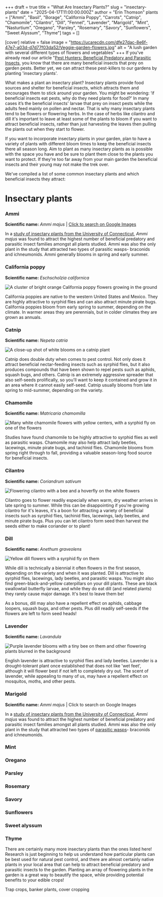 +++
draft = true
title = "What Are Insectary Plants?"
slug = "insectary-plants"
date = "2025-04-17T11:00:00.000Z"
author = "Erin Thomson"
plants = ["Ammi", "Basil", "Borage", "California Poppy", "Carrots", "Catnip", "Chamomile", "Cilantro", "Dill", "Fennel", "Lavender", "Marigold", "Mint", "Nasturtium", "Oregano", "Parsley", "Rosemary", "Savory", "Sunflowers", "Sweet Alyssum", "Thyme"]
tags = []

[cover]
relative = false
image = "https://ucarecdn.com/dfe27dac-8e6f-47e7-a03d-d7d77f03da52/Veggie-garden-flowers.jpg"
alt = "A lush garden with several different types of flowers and vegetables"
+++
If you've already read our article "[Pest Hunters: Beneficial Predatory and Parasitic Insects](https://blog.planter.garden/posts/beneficial-predatory-insects/), you know that there are many beneficial insects that prey on garden pests. Better yet, we can attract these pest-killers to our gardens by planting 'insectary plants'.

What makes a plant an insectary plant? Insectary plants provide food sources and shelter for beneficial insects, which attracts them and encourages them to stick around your garden. You might be wondering: ‘if beneficial insects eat pests, why do they need plants for food?’ In many cases it’s the beneficial insects' larvae that prey on insect pests while the adults feed mainly on pollen and nectar. That is why many insectary plants tend to be flowers or flowering herbs. In the case of herbs like cilantro and dill it's important to leave at least some of the plants to bloom if you want to attract beneficial insects, rather than just harvesting the leaves then pulling the plants out when they start to flower.

If you want to incorporate insectary plants in your garden, plan to have a variety of plants with different bloom times to keep the beneficial insects there all season long. Aim to plant as many insectary plants as is possible with the space you have and be sure to plant them close to the plants you want to protect. If they're too far away from your main garden the beneficial insects and their young may not make the trek over.

We've compiled a list of some common insectary plants and which beneficial insects they attract:

# Insectary plants

### Ammi

**Scientific name:** *Ammi majus* | [Click to search on Google Images](https://www.google.com/search?q=ammi+majus&sca_esv=4c501b42f1890102&source=hp&biw=1528&bih=738&ei=MT8BaOepEZWy0PEPqqCBuAI&iflsig=ACkRmUkAAAAAaAFNQYpOnE_a-PVAxy3s5opX44xXziF0&ved=0ahUKEwinhvez0N-MAxUVGTQIHSpQACcQ4dUDCA0&uact=5&oq=ammi+majus&gs_lp=EgNpbWciCmFtbWkgbWFqdXMyBRAAGIAEMgUQABiABDIFEAAYgAQyBRAAGIAEMgUQABiABDIFEAAYgAQyBRAAGIAEMgUQABiABDIFEAAYgAQyBRAAGIAESO0dUKMMWKsbcAB4AJABAJgBSaABvQSqAQIxMLgBA8gBAPgBAYoCC2d3cy13aXotaW1nmAIKoALXBKgCAMICCxAAGIAEGLEDGIMBwgIOEAAYgAQYsQMYgwEYigXCAggQABiABBixA8ICChAAGIAEGLEDGArCAgcQABiABBgKmAMBkgcCMTCgB6QwsgcCMTC4B9cE&sclient=img&udm=2)[](<>)[](https://www.google.com/search?q=ammi+majus&sca_esv=4c501b42f1890102&source=hp&biw=1528&bih=738&ei=MT8BaOepEZWy0PEPqqCBuAI&iflsig=ACkRmUkAAAAAaAFNQYpOnE_a-PVAxy3s5opX44xXziF0&ved=0ahUKEwinhvez0N-MAxUVGTQIHSpQACcQ4dUDCA0&uact=5&oq=ammi+majus&gs_lp=EgNpbWciCmFtbWkgbWFqdXMyBRAAGIAEMgUQABiABDIFEAAYgAQyBRAAGIAEMgUQABiABDIFEAAYgAQyBRAAGIAEMgUQABiABDIFEAAYgAQyBRAAGIAESO0dUKMMWKsbcAB4AJABAJgBSaABvQSqAQIxMLgBA8gBAPgBAYoCC2d3cy13aXotaW1nmAIKoALXBKgCAMICCxAAGIAEGLEDGIMBwgIOEAAYgAQYsQMYgwEYigXCAggQABiABBixA8ICChAAGIAEGLEDGArCAgcQABiABBgKmAMBkgcCMTCgB6QwsgcCMTC4B9cE&sclient=img&udm=2)

In a [study of insectary plants from the University of Connecticut](https://draft.insects.lab.uconn.edu/vegetable-ipm-research/), *Ammi majus* was found to attract the highest number of beneficial predatory and parasitic insect families amongst all plants studied. Ammi was also the only plant in the study that attracted two types of parasitic wasps- braconids and ichneumonids. Ammi generally blooms in spring and early summer.

### California poppy

**Scientific name:** *Eschscholzia californica*

![A cluster of bright orange California poppy flowers growing in the ground](https://ucarecdn.com/9ce7ab59-8a47-472b-bfe9-4bb8d555ccbe/California-poppy.jpg)

California poppies are native to the western United States and Mexico. They are highly attractive to syrphid flies and can also attract minute pirate bugs. California poppies bloom from early spring to summer, depending on the climate. In warmer areas they are perennials, but in colder climates they are grown as annuals.

### Catnip

**Scientific name:** *Nepeta catria*

![A close-up shot of white blooms on a catnip plant](https://ucarecdn.com/6dab05b2-0d58-4983-82a1-f7a2f1496d3a/Catnip.jpg)

Catnip does double duty when comes to pest control. Not only does it attract beneficial nectar-feeding insects such as syrphid flies, but it also produces compounds that have been shown to repel pests such as aphids, squash bugs, and others. Catnip is an extremely aggressive spreader that also self-seeds prolifically, so you'll want to keep it contained and grow it in an area where it cannot easily self-seed. Catnip usually blooms from late spring to mid-summer, depending on the variety.

### Chamomile

**Scientific name:** *Matricaria chamomilla*

![Many white chamomile flowers with yellow centers, with a syrphid fly on one of the flowers](https://ucarecdn.com/6bcdf451-1e33-451a-beff-8ae42622b9f9/Chamomile.jpg)

Studies have found chamomile to be highly attractive to syrphid flies as well as parasitic wasps. Chamomile may also help attract lady beetles, lacewings, minute pirate bugs, and tachinid flies. Chamomile blooms from spring right through to fall, providing a valuable season-long food source for beneficial insects.

### Cilantro

**Scientific name:** *Coriandrum sativum*

![Flowering cilantro with a bee and a hoverfly on the white flowers](https://ucarecdn.com/72479e25-2174-43be-9d05-af6aa01bddd1/Cilantro-flowers-Planter.jpg)

Cilantro goes to flower readily especially when warm, dry weather arrives in late spring to summer. While this can be disappointing if you're growing cilantro for it's leaves, it's a boon for attracting a variety of beneficial insects such as syrphid flies, tachinid flies, lacewings, lady beetles, and minute pirate bugs. Plus you can let cilantro form seed then harvest the seeds either to make coriander or to plant!

### Dill

**Scientific name:** *Anethum graveolens*

![Yellow dill flowers with a syrphid fly on them](https://ucarecdn.com/7e81b70f-f251-46f8-a5ba-554767841a5f/Dill-flowers.jpg)

While dill is technically a biennial it often flowers in the first season, depending on the variety and when it was planted. Dill is attractive to syrphid flies, lacewings, lady beetles, and parasitic wasps. You might also find green-black-and-yellow caterpillars on your dill plants. These are black swallowtail butterfly larvae, and while they do eat dill (and related plants) they rarely cause major damage. It's best to leave them be! 

As a bonus, dill may also have a repellent effect on aphids, cabbage loopers, squash bugs, and other pests. 
Plus dill readily self-seeds if the flowers are left to form seed heads!

### Lavender

**Scientific name:** *Lavandula*

![Purple lavender blooms with a tiny bee on them and other flowering plants blurred in the background](https://ucarecdn.com/a63ebfcb-3166-4630-8951-b92b8d8ec3a5/Lavender.jpg)

English lavender is attractive to syrphid flies and lady beetles. Lavender is a drought-tolerant plant once established that does not like 'wet feet', although it will flower best if not left to completely dry out. The scent of lavender, while appealing to many of us, may have a repellent effect on mosquitos, moths, and other pests.

### Marigold

**Scientific name:** *Ammi majus* | Click to search on Google Images

In a [study of insectary plants from the University of Connecticut](<>), *Ammi majus* was found to attract the highest number of beneficial predatory and parasitic insect families amongst all plants studied. Ammi was also the only plant in the study that attracted two types of [parasitic wasps](<>)- braconids and ichneumonids.

### Mint

### Oregano

### Parsley

### Rosemary

### Savory

### Sunflowers

### Sweet alyssum

### Thyme

There are certainly many more insectary plants than the ones listed here! Research is just beginning to help us understand how particular plants can be best used for natural pest control, and there are almost certainly native plants in your local area that can help to attract beneficial predatory and parasitic insects to the garden. Planting an array of flowering plants in the garden is a great way to beautify the space, while providing potential benefits to your edible crops!



Trap crops, banker plants, cover cropping
